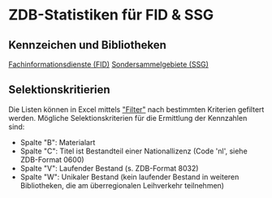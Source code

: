 # ZDB-Statistiken für FID & SSG

## Kennzeichen und Bibliotheken

[Fachinformationsdienste (FID)](https://sigel.staatsbibliothek-berlin.de/fid-kennzeichen/)
[Sondersammelgebiete (SSG)](https://www.zeitschriftendatenbank.de/suche/fachgebiete/#ssg)

## Selektionskritierien

Die Listen können in Excel mittels ["Filter"](https://support.microsoft.com/de-de/office/filtern-von-daten-in-einem-bereich-oder-in-einer-tabelle-01832226-31b5-4568-8806-38c37dcc180e) nach bestimmten Kriterien gefiltert werden. Mögliche Selektionskriterien für die Ermittlung der Kennzahlen sind:

+ Spalte "B": Materialart
+ Spalte "C": Titel ist Bestandteil einer Nationallizenz (Code 'nl', siehe ZDB-Format 0600)
+ Spalte "V": Laufender Bestand (s. ZDB-Format 8032)
+ Spalte "W": Unikaler Bestand (kein laufender Bestand in weiteren Bibliotheken, die am überregionalen Leihverkehr teilnehmen)

